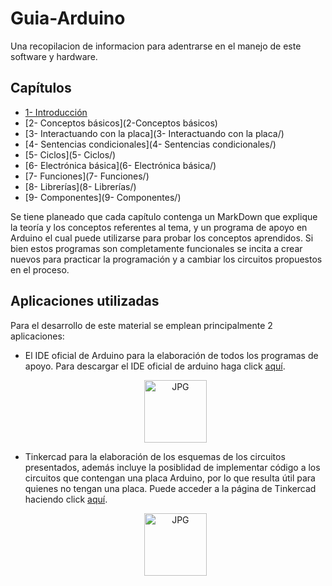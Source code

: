 # Guia-Arduino
Una recopilacion de informacion para adentrarse en el manejo de este software y hardware.

## Capítulos

- [1- Introducción](1-Introducción/Introducción.md)
- [2- Conceptos básicos](2-Conceptos básicos)
- [3- Interactuando con la placa](3- Interactuando con la placa/)
- [4- Sentencias condicionales](4- Sentencias condicionales/)
- [5- Ciclos](5- Ciclos/)
- [6- Electrónica básica](6- Electrónica básica/)
- [7- Funciones](7- Funciones/)
- [8- Librerías](8- Librerías/)
- [9- Componentes](9- Componentes/)

Se tiene planeado que cada capítulo contenga un MarkDown que explique la teoría y los conceptos referentes al tema, y un programa de apoyo en Arduino el cual puede utilizarse para probar los conceptos aprendidos. Si bien estos programas son completamente funcionales se incita a crear nuevos para practicar la programación y a cambiar los circuitos propuestos en el proceso.


## Aplicaciones utilizadas
Para el desarrollo de este material se emplean principalmente 2 aplicaciones:
* El IDE oficial de Arduino para la elaboración de todos los programas de apoyo. Para descargar el IDE oficial de arduino haga click [aquí](https://www.arduino.cc/en/software).
<div id="Arduino">
  <ul align="center">
    <img height="100" alt="JPG" src="https://upload.wikimedia.org/wikipedia/commons/thumb/8/87/Arduino_Logo.svg/720px-Arduino_Logo.svg.png">
    </ul>
</div>

* Tinkercad para la elaboración de los esquemas de los circuitos presentados, además incluye la posiblidad de implementar código a los circuitos que contengan una placa Arduino, por lo que resulta útil para quienes no tengan una placa. Puede acceder a la página de Tinkercad haciendo click [aquí](https://www.tinkercad.com/dashboard).
<div id="Arduino">
  <ul align="center">
    <img height="100" alt="JPG" src="https://upload.wikimedia.org/wikipedia/commons/thumb/4/4c/Logo-tinkercad-wordmark.svg/1280px-Logo-tinkercad-wordmark.svg.png">
    </ul>
</div>
